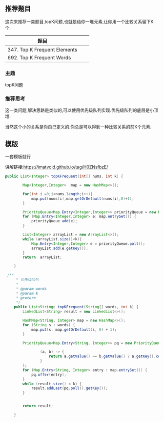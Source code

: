 ## 推荐题目



这次来推荐一类题目,topK问题,也就是给你一堆元素,让你用一个比较关系留下K个.



| 题目                         |      |      |
| ---------------------------- | ---- | ---- |
| 347. Top K Frequent Elements |      |      |
| 692. Top K Frequent Words    |      |      |


### 主题

topK问题

### 推荐思考

这一类问题,解决思路是类似的,可以使用优先级队列实现.优先级队列的底层是小顶堆.

当然这个小的关系是你自己定义的.你总是可以得到一种比较关系的前K个元素.

## 模版

一套模板就行

讲解链接:<https://imatvoid.github.io/tag/H0ZNsfbzE/>

```java
public List<Integer> topKFrequent(int[] nums, int k) {

        Map<Integer,Integer>  map = new HashMap<>();

        for(int i =0;i<nums.length;i++){
            map.put(nums[i],map.getOrDefault(nums[i],0)+1);
        }

        PriorityQueue<Map.Entry<Integer,Integer>> priorityQueue = new PriorityQueue<>((a,b) -> b.getValue()-a.getValue());
        for (Map.Entry<Integer,Integer> e: map.entrySet()) {
            priorityQueue.add(e);
        }

        List<Integer> arrayList = new ArrayList<>();
        while (arrayList.size()<k){
            Map.Entry<Integer,Integer> e = priorityQueue.poll();
            arrayList.add(e.getKey());
        }
        return  arrayList;

    }
```



```java
 /**
     * 优先级队列
     *
     * @param words
     * @param k
     * @return
     */
    public List<String> topKFrequent(String[] words, int k) {
        LinkedList<String> result = new LinkedList<>();

        HashMap<String, Integer> map = new HashMap<>();
        for (String s : words) {
            map.put(s, map.getOrDefault(s, 0) + 1);
        }

        PriorityQueue<Map.Entry<String, Integer>> pq = new PriorityQueue<>(

                (a, b) -> {
                    return a.getValue() == b.getValue() ? a.getKey().compareTo(b.getKey()) : b.getValue() - a.getValue();
                }
        );
        for (Map.Entry<String, Integer> entry : map.entrySet()) {
            pq.offer(entry);
        }
        while (result.size() < k) {
            result.addLast(pq.poll().getKey());
        }


        return result;

    }
```

